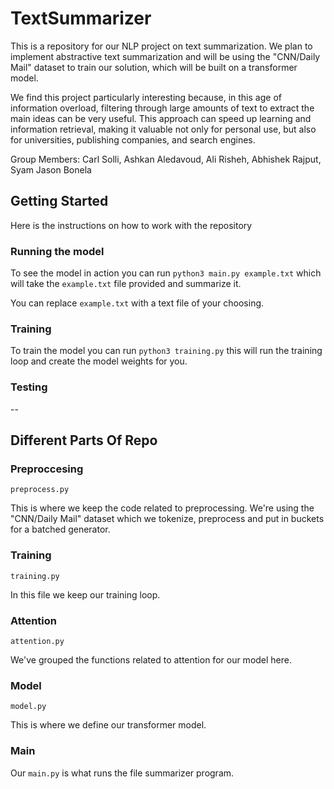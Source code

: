 # TextSummarizer
This is a repository for our NLP project on text summarization. We plan to implement abstractive text summarization and will be using the "CNN/Daily Mail" dataset to train our solution, which will be built on a transformer model.

We find this project particularly interesting because, in this age of information overload, filtering through large amounts of text to extract the main ideas can be very useful. This approach can speed up learning and information retrieval, making it valuable not only for personal use, but also for universities, publishing companies, and search engines.

Group Members: Carl Solli, Ashkan Aledavoud, Ali Risheh, Abhishek Rajput, Syam Jason Bonela

## Getting Started
Here is the instructions on how to work with the repository

### Running the model
To see the model in action you can run `python3 main.py example.txt` which will take the `example.txt` file provided and summarize it. 

You can replace `example.txt` with a text file of your choosing.

### Training
To train the model you can run `python3 training.py` this will run the training loop and create the model weights for you.

### Testing
--

## Different Parts Of Repo

### Preproccesing
`preprocess.py`

This is where we keep the code related to preprocessing. We're using the "CNN/Daily Mail" dataset which we tokenize, preprocess and put in buckets for a batched generator. 

### Training
`training.py`

In this file we keep our training loop. 

### Attention
`attention.py`

We've grouped the functions related to attention for our model here.

### Model
`model.py`

This is where we define our transformer model.

### Main
Our `main.py` is what runs the file summarizer program. 
